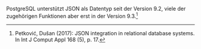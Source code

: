 PostgreSQL unterstützt JSON als Datentyp seit der Version 9.2, viele der zugehörigen Funktionen aber erst in der Version 9.3.[^fn1]



[^fn1]: Petković, Dušan (2017): JSON integration in relational database systems. In Int J Comput Appl 168 (5), p. 17.